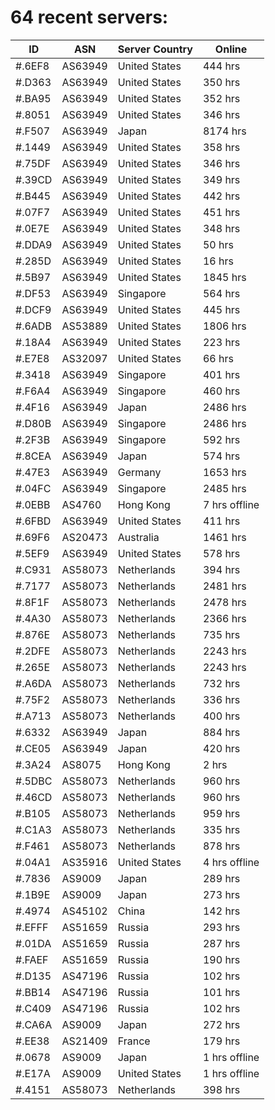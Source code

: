 # 64 recent servers:

| ID | ASN | Server Country | Online |
| ------ | ------ | ------ | ------ |
| #.6EF8 | AS63949 | United States | 444 hrs |
| #.D363 | AS63949 | United States | 350 hrs |
| #.BA95 | AS63949 | United States | 352 hrs |
| #.8051 | AS63949 | United States | 346 hrs |
| #.F507 | AS63949 | Japan | 8174 hrs |
| #.1449 | AS63949 | United States | 358 hrs |
| #.75DF | AS63949 | United States | 346 hrs |
| #.39CD | AS63949 | United States | 349 hrs |
| #.B445 | AS63949 | United States | 442 hrs |
| #.07F7 | AS63949 | United States | 451 hrs |
| #.0E7E | AS63949 | United States | 348 hrs |
| #.DDA9 | AS63949 | United States | 50 hrs |
| #.285D | AS63949 | United States | 16 hrs |
| #.5B97 | AS63949 | United States | 1845 hrs |
| #.DF53 | AS63949 | Singapore | 564 hrs |
| #.DCF9 | AS63949 | United States | 445 hrs |
| #.6ADB | AS53889 | United States | 1806 hrs |
| #.18A4 | AS63949 | United States | 223 hrs |
| #.E7E8 | AS32097 | United States | 66 hrs |
| #.3418 | AS63949 | Singapore | 401 hrs |
| #.F6A4 | AS63949 | Singapore | 460 hrs |
| #.4F16 | AS63949 | Japan | 2486 hrs |
| #.D80B | AS63949 | Singapore | 2486 hrs |
| #.2F3B | AS63949 | Singapore | 592 hrs |
| #.8CEA | AS63949 | Japan | 574 hrs |
| #.47E3 | AS63949 | Germany | 1653 hrs |
| #.04FC | AS63949 | Singapore | 2485 hrs |
| #.0EBB | AS4760 | Hong Kong | 7 hrs offline |
| #.6FBD | AS63949 | United States | 411 hrs |
| #.69F6 | AS20473 | Australia | 1461 hrs |
| #.5EF9 | AS63949 | United States | 578 hrs |
| #.C931 | AS58073 | Netherlands | 394 hrs |
| #.7177 | AS58073 | Netherlands | 2481 hrs |
| #.8F1F | AS58073 | Netherlands | 2478 hrs |
| #.4A30 | AS58073 | Netherlands | 2366 hrs |
| #.876E | AS58073 | Netherlands | 735 hrs |
| #.2DFE | AS58073 | Netherlands | 2243 hrs |
| #.265E | AS58073 | Netherlands | 2243 hrs |
| #.A6DA | AS58073 | Netherlands | 732 hrs |
| #.75F2 | AS58073 | Netherlands | 336 hrs |
| #.A713 | AS58073 | Netherlands | 400 hrs |
| #.6332 | AS63949 | Japan | 884 hrs |
| #.CE05 | AS63949 | Japan | 420 hrs |
| #.3A24 | AS8075 | Hong Kong | 2 hrs |
| #.5DBC | AS58073 | Netherlands | 960 hrs |
| #.46CD | AS58073 | Netherlands | 960 hrs |
| #.B105 | AS58073 | Netherlands | 959 hrs |
| #.C1A3 | AS58073 | Netherlands | 335 hrs |
| #.F461 | AS58073 | Netherlands | 878 hrs |
| #.04A1 | AS35916 | United States | 4 hrs offline |
| #.7836 | AS9009 | Japan | 289 hrs |
| #.1B9E | AS9009 | Japan | 273 hrs |
| #.4974 | AS45102 | China | 142 hrs |
| #.EFFF | AS51659 | Russia | 293 hrs |
| #.01DA | AS51659 | Russia | 287 hrs |
| #.FAEF | AS51659 | Russia | 190 hrs |
| #.D135 | AS47196 | Russia | 102 hrs |
| #.BB14 | AS47196 | Russia | 101 hrs |
| #.C409 | AS47196 | Russia | 102 hrs |
| #.CA6A | AS9009 | Japan | 272 hrs |
| #.EE38 | AS21409 | France | 179 hrs |
| #.0678 | AS9009 | Japan | 1 hrs offline |
| #.E17A | AS9009 | United States | 1 hrs offline |
| #.4151 | AS58073 | Netherlands | 398 hrs |

